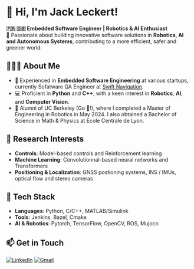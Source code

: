 # 👋 Hi, I'm **Jack Leckert**!

**🇫🇷 🇩🇪 Embedded Software Engineer | Robotics & AI Enthusiast**  
🚀 Passionate about building innovative software solutions in **Robotics, AI and Autonomous Systems**, contributing to a more efficient, safer and greener world.

## 👨🏻‍💻 **About Me**
- 💼 Experienced in **Embedded Software Engineering** at various startups, currently Sofatware QA Engineer at [Swift Navigation]([url](https://www.swiftnav.com/)).
- 💻 Proficient in **Python** and **C++**, with a keen interest in **Robotics**, **AI**, and **Computer Vision**.
- 🤖 Alumni of UC Berkeley (Go 🐻!), where I completed a Master of Engineering in Robotics in May 2024. I also obtained a Bachelor of Science in Math & Physics at Ecole Centrale de Lyon.
  
## 🔬 **Research Interests**
- **Controls**: Model-based controls and Reinforcement learning
- **Machine Learning**: Convolutionnal-based neural networks and Transformers
- **Positioning & Localization**: GNSS postioning systems, INS / IMUs, optical flow and stereo cameras

## 🧰 **Tech Stack**
- **Languages**: Python, C/C++, MATLAB/Simulink
- **Tools**: Jenkins, Bazel, Cmake
- **AI & Robotics**: Pytorch, TensorFlow, OpenCV, ROS, Mujoco


## 📫 **Get in Touch**

[![LinkedIn](https://img.shields.io/badge/LinkedIn-0077B5?logo=linkedin&logoColor=white)](https://linkedin.com/in/jack-leckert) [![Gmail](https://img.shields.io/badge/Email-D14836?logo=gmail&logoColor=white)](mailto:leckert.j@gmail.com)
